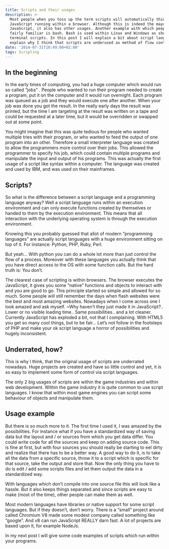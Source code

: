 ```yaml
---
title: Scripts and their usages
description: >-
  Most people when you toss up the term scripts will automatically think of
  JavaScript running within a browser. Although this is indeed the mayor use of
  JavaScript, it also has other usages. Another example with which people are
  fairly familiar is bash. Bash is used within Linux and Windows as shell /
  terminal scripts. In this post I will explain a bit about script languages and
  explain why I think that scripts are underused as method of flow control.
date: '2014-07-31T10:49:00+02:00'
tags: Scripting
---
```

## In the beginning

In the early times of computing, you had a huge computer which would run so called “jobs” . People who wanted to run their program needed to create a program, put it on the computer and it would run overnight. Each program was queued as a job and they would execute one after another. When your job was done you got the result. In the really early days the result was printed, but the time I am targeting at the result was written on a tape and could be requested at a later time, but it would be overridden or swapped out at some point.

You might imagine that this was quite tedious for people who wanted multiple tries with their program, or who wanted to feed the output of one program into an other. Therefore a small interpreter language was created to allow the programmers more control over their jobs. This allowed the programmer to specify his job, which could contain multiple programs and manipulate the input and output of his programs. This was actually the first usage of a script like syntax within a computer. The language was created and used by IBM, and was used on their mainframes.

## Scripts?

So what is the difference between a script language and a programming language anyway? Well a script language runs within an execution environment and can only execute functions created by themselves or handed to them by the execution environment. This means that all interaction with the underlying operating system is through the execution environment.

Knowing this you probably guessed that allot of modern “programming languages” are actually script languages with a huge environment sitting on top of it. For instance: Python, PHP, Ruby, Perl.

But yeah… With python you can do a whole lot more than just control the flow of a process. Moreover with these languages you actually think that you have direct access to the OS with some function calls. But the hard truth is: You don’t.

The clearest case of scripting is within browsers. The browser executes the JavaScript, it gives you some “native” functions and objects to interact with and you are good to go. This principle started so simple and allowed for so much. Some people will still remember the days when flash websites were the best and most amazing websites. Nowadays when I come across one I look amazed and ask myself. ~Why haven’t they just made it in JavaScript?.. Lower or no visible loading time.. Same possibilities.. and a lot cleaner. Currently JavaScript has exploded a bit, not that I complaining. With HTML5  you get so many cool things, but to be fair… Let’s not follow in the footsteps of PHP and make your ok script language a horror of possibilities and hugely inconsistent.

## Underrated, how?

This is why I think, that the original usage of scripts are underrated nowadays. Huge projects are created and have so little control and yet, it is so easy to implement some form of control via script languages.

The only 2 big usages of scripts are within the game industries and within web development. Within the game industry it is quite common to use script languages. I know that within most game engines you can script some behaviour of objects and manipulate them.

## Usage example

But there is so much more to it. The first time I used it, I was amazed by the possibilities. For instance what if you have a standardized way of saving data but the layout and / or sources from which you get data differ. You could write code for all the sources and keep on adding source code. This is fine at first, but with four sources you should really be starting to eel dirty and realize that there has to be a better way. A good way to do it, is to take all the data from a specific source, throw it to a script which is specific for that source, take the output and store that. Now the only thing you have to do is edit / add some scripts files and let them output the data in a standardized way.

With languages which don’t compile into one source file this will look like a hassle. But it also keeps things separated and since scripts are easy to make (most of the time), other people can make them as well.

Most modern languages have libraries or native support for some script languages. But if they doesn’t, don’t worry. There is a “small” project around called Chromium V8 made some modest company called something like “google”. And v8 can run JavaScript REALLY darn fast. A lot of projects are based upon it, for example NodeJs.

In my next post I will give some code examples of scripts which run within your programs.
